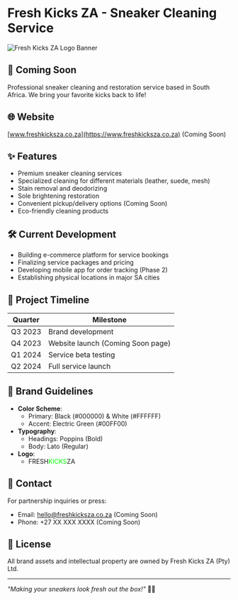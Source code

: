 # Fresh Kicks ZA - Sneaker Cleaning Service

![Fresh Kicks ZA Logo Banner](https://via.placeholder.com/800x200/000000/00FF00?text=FRESH+KICKS+ZA)

## 🚀 Coming Soon
Professional sneaker cleaning and restoration service based in South Africa. We bring your favorite kicks back to life!

## 🌐 Website
[www.freshkicksza.co.za](https://www.freshkicksza.co.za) (Coming Soon)

## ✨ Features
- Premium sneaker cleaning services
- Specialized cleaning for different materials (leather, suede, mesh)
- Stain removal and deodorizing
- Sole brightening restoration
- Convenient pickup/delivery options (Coming Soon)
- Eco-friendly cleaning products

## 🛠️ Current Development
- Building e-commerce platform for service bookings
- Finalizing service packages and pricing
- Developing mobile app for order tracking (Phase 2)
- Establishing physical locations in major SA cities

## 📅 Project Timeline
| Quarter       | Milestone                         |
|---------------|-----------------------------------|
| Q3 2023       | Brand development                 |
| Q4 2023       | Website launch (Coming Soon page) |
| Q1 2024       | Service beta testing              |
| Q2 2024       | Full service launch               |

## 🎨 Brand Guidelines
- **Color Scheme**: 
  - Primary: Black (#000000) & White (#FFFFFF)
  - Accent: Electric Green (#00FF00)
- **Typography**:
  - Headings: Poppins (Bold)
  - Body: Lato (Regular)
- **Logo**: 
  - FRESH<span style="color:#00FF00">KICKS</span>ZA

## 🤝 Contact
For partnership inquiries or press:
- Email: hello@freshkicksza.co.za (Coming Soon)
- Phone: +27 XX XXX XXXX (Coming Soon)

## 📝 License
All brand assets and intellectual property are owned by Fresh Kicks ZA (Pty) Ltd.

---

*"Making your sneakers look fresh out the box!"* 👟✨

